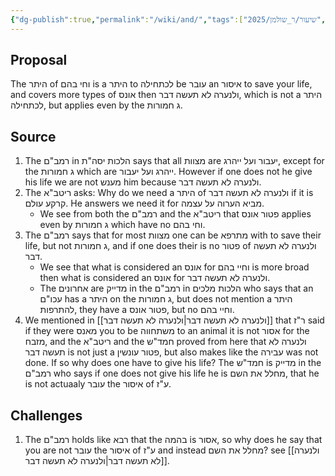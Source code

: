```yaml
---
{"dg-publish":true,"permalink":"/wiki/and/","tags":["בבלי/נשים/כתובות/ג","שיעור/ר_שולמן/2025/fall","רמבם/מדע/יסודי_התורה/ה","בבלי/נזיקין/עבודה_זרה/נד","#רמבם/שופטים/מלכים"]}
---
```


## Proposal

The היתר of וחי בהם is a היתר to לכתחילה be עובר an איסור to save your life, and covers more types of אונס then ולנערה לא תעשה דבר, which is not a היתר לכתחילה, but applies even by the ג חמורות.
## Source

1. The רמב"ם in הלכות יסה"ת says that all מצוות are יעבור  ועל ייהרג, except for the ג חמורות which are ייהרג ועל יעבור. However if one does not he give his life we are not מענש him because ולנערה לא תעשה דבר.
2. The ריטב"א asks: Why do we need a היתר of ולנערה לא תעשה דבר if it is קרקע עולם. He answers we need it for מביא הערוה על עצמה.
	+ We see from both the רמב"ם and the ריטב"א that פטור אונס applies even by ג חמורות which have no וחי בהם.
3. The רמב"ם says that for most מצוות one can be מתרפא with to save their life, but not ג חמורות, and if one does their is no פטור of ולנערה לא תעשה דבר. 
	+ We see that what is considered an אונס for וחיי בהם is more broad then what is considered an אונס for ולנערה לא תעשה דבר.
	+ The אחרונים are מדייק in the רמב"ם in הלכות מלכים who says that an עכו"ם has a היתר on the ג חמורות, but does not mention a היתר להתרפות, they have a פטור אונס, but no וחיי בהם.
4. We mentioned in [[ולנערה לא תעשה דבר\|ולנערה לא תעשה דבר]] that ר"ז said if they were מאנס you to be משתחווה  to an animal it is not אסור for the מזבח, and the ריטב"א and the חמד"ש proved from here that ולנערה לא תעשה דבר is not just a פטור עונשין, but also makes like the עבירה was not done. If so why does one have to give his life? The חמד"ש is מדייק in the רמב"ם who says if one does not give his life he is מחלל את השם, that he is not actuaaly עובר the איסור of ע"ז.
## Challenges

1. The רמב"ם holds like רבא that the בהמה is אסור, so why does he say that you are not עובר the איסור of ע"ז and instead מחלל את השם? see [[ולנערה לא תעשה דבר\|ולנערה לא תעשה דבר]].
